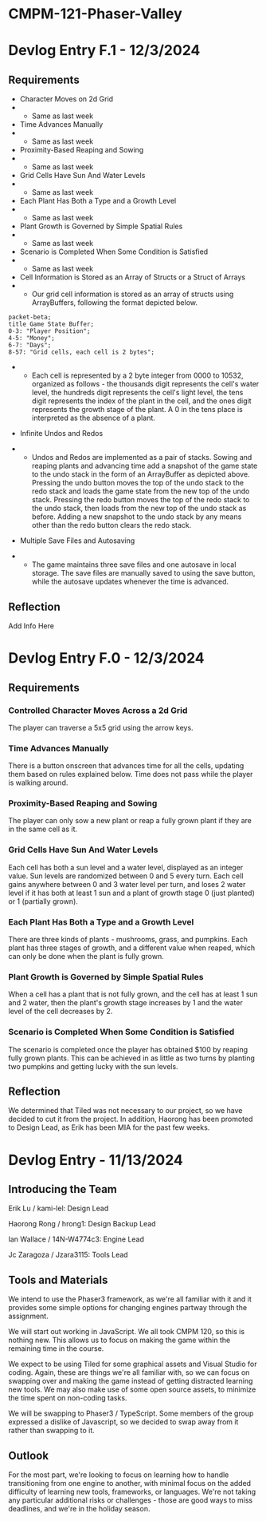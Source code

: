 # CMPM-121-Phaser-Valley

# Devlog Entry F.1 - 12/3/2024

## Requirements

- Character Moves on 2d Grid  
- - Same as last week  
- Time Advances Manually  
- - Same as last week  
- Proximity-Based Reaping and Sowing  
- - Same as last week  
- Grid Cells Have Sun And Water Levels  
- - Same as last week  
- Each Plant Has Both a Type and a Growth Level  
- - Same as last week  
- Plant Growth is Governed by Simple Spatial Rules  
- - Same as last week  
- Scenario is Completed When Some Condition is Satisfied  
- - Same as last week  
- Cell Information is Stored as an Array of Structs or a Struct of Arrays  
- -  Our grid cell information is stored as an array of structs using ArrayBuffers, following the format depicted below.  

```mermaid
packet-beta;
title Game State Buffer;
0-3: "Player Position";
4-5: "Money";
6-7: "Days";
8-57: "Grid cells, each cell is 2 bytes";
```

- - Each cell is represented by a 2 byte integer from 0000 to 10532, organized as follows - the thousands digit represents the cell's water level, the hundreds digit represents the cell's light level, the tens digit represents the index of the plant in the cell, and the ones digit represents the growth stage of the plant.  A 0 in the tens place is interpreted as the absence of a plant.

- Infinite Undos and Redos  
- - Undos and Redos are implemented as a pair of stacks.  Sowing and reaping plants and advancing time add a snapshot of the game state to the undo stack in the form of an ArrayBuffer as depicted above.  Pressing the undo button moves the top of the undo stack to the redo stack and loads the game state from the new top of the undo stack.  Pressing the redo button moves the top of the redo stack to the undo stack, then loads from the new top of the undo stack as before.  Adding a new snapshot to the undo stack by any means other than the redo button clears the redo stack.  
- Multiple Save Files and Autosaving  
- - The game maintains three save files and one autosave in local storage.  The save files are manually saved to using the save button, while the autosave updates whenever the time is advanced.

## Reflection

Add Info Here  


# Devlog Entry F.0 - 12/3/2024

## Requirements

### Controlled Character Moves Across a 2d Grid

The player can traverse a 5x5 grid using the arrow keys.  

### Time Advances Manually

There is a button onscreen that advances time for all the cells, updating them based on rules explained below.  Time does not pass while the player is walking around.  

### Proximity-Based Reaping and Sowing

The player can only sow a new plant or reap a fully grown plant if they are in the same cell as it.  

### Grid Cells Have Sun And Water Levels

Each cell has both a sun level and a water level, displayed as an integer value.  Sun levels are randomized between 0 and 5 every turn.  Each cell gains anywhere between 0 and 3 water level per turn, and loses 2 water level if it has both at least 1 sun and a plant of growth stage 0 (just planted) or 1 (partially grown).  

### Each Plant Has Both a Type and a Growth Level

There are three kinds of plants - mushrooms, grass, and pumpkins.  Each plant has three stages of growth, and a different value when reaped, which can only be done when the plant is fully grown.  

### Plant Growth is Governed by Simple Spatial Rules

When a cell has a plant that is not fully grown, and the cell has at least 1 sun and 2 water, then the plant's growth stage increases by 1 and the water level of the cell decreases by 2.  

### Scenario is Completed When Some Condition is Satisfied

The scenario is completed once the player has obtained $100 by reaping fully grown plants.  This can be achieved in as little as two turns by planting two pumpkins and getting lucky with the sun levels.  

## Reflection

We determined that Tiled was not necessary to our project, so we have decided to cut it from the project.  In addition, Haorong has been promoted to Design Lead, as Erik has been MIA for the past few weeks.  


# Devlog Entry - 11/13/2024
## Introducing the Team

Erik Lu / kami-lel: Design Lead

Haorong Rong / hrong1: Design Backup Lead

Ian Wallace / 14N-W4774c3: Engine Lead

Jc Zaragoza / Jzara3115: Tools Lead

## Tools and Materials

We intend to use the Phaser3 framework, as we're all familiar with it and it provides some simple options for changing engines partway through the assignment.  

We will start out working in JavaScript. We all took CMPM 120, so this is nothing new. This allows us to focus on making the game within the remaining time in the course.  

We expect to be using Tiled for some graphical assets and Visual Studio for coding. Again, these are things we're all familiar with, so we can focus on swapping over and making the game instead of getting distracted learning new tools. We may also make use of some open source assets, to minimize the time spent on non-coding tasks.  

We will be swapping to Phaser3 / TypeScript. Some members of the group expressed a dislike of Javascript, so we decided to swap away from it rather than swapping to it.  

## Outlook

For the most part, we're looking to focus on learning how to handle transitioning from one engine to another, with minimal focus on the added difficulty of learning new tools, frameworks, or languages. We're not taking any particular additional risks or challenges - those are good ways to miss deadlines, and we're in the holiday season.
